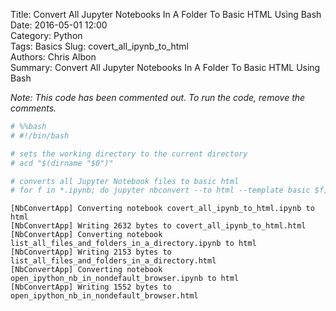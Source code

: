 Title: Convert All Jupyter Notebooks In A Folder To Basic HTML Using Bash  
Date: 2016-05-01 12:00  
Category: Python  
Tags: Basics
Slug: covert_all_ipynb_to_html  
Authors: Chris Albon  
Summary: Convert All Jupyter Notebooks In A Folder To Basic HTML Using Bash  

_Note: This code has been commented out. To run the code, remove the comments._


```python
# %%bash
# #!/bin/bash

# sets the working directory to the current directory
# acd "$(dirname "$0")"

# converts all Jupyter Notebook files to basic html
# for f in *.ipynb; do jupyter nbconvert --to html --template basic $f; done
```

    [NbConvertApp] Converting notebook covert_all_ipynb_to_html.ipynb to html
    [NbConvertApp] Writing 2632 bytes to covert_all_ipynb_to_html.html
    [NbConvertApp] Converting notebook list_all_files_and_folders_in_a_directory.ipynb to html
    [NbConvertApp] Writing 2153 bytes to list_all_files_and_folders_in_a_directory.html
    [NbConvertApp] Converting notebook open_ipython_nb_in_nondefault_browser.ipynb to html
    [NbConvertApp] Writing 1552 bytes to open_ipython_nb_in_nondefault_browser.html
